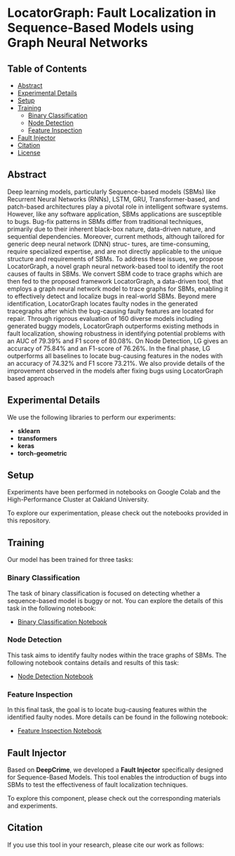 # LocatorGraph: Fault Localization in Sequence-Based Models using Graph Neural Networks

## Table of Contents
- [Abstract](#abstract)
- [Experimental Details](#experimental-details)
- [Setup](#setup)
- [Training](#training)
  - [Binary Classification](#binary-classification)
  - [Node Detection](#node-detection)
  - [Feature Inspection](#feature-inspection)
- [Fault Injector](#fault-injector)
- [Citation](#citation)
- [License](#license)

## Abstract
Deep learning models, particularly Sequence-based
models (SBMs) like Recurrent Neural Networks (RNNs), LSTM,
GRU, Transformer-based, and patch-based architectures play a
pivotal role in intelligent software systems. However, like any
software application, SBMs applications are susceptible to bugs.
Bug-fix patterns in SBMs differ from traditional techniques,
primarily due to their inherent black-box nature, data-driven
nature, and sequential dependencies. Moreover, current methods,
although tailored for generic deep neural network (DNN) struc-
tures, are time-consuming, require specialized expertise, and are
not directly applicable to the unique structure and requirements
of SBMs. To address these issues, we propose LocatorGraph, a
novel graph neural network-based tool to identify the root causes
of faults in SBMs.
We convert SBM code to trace graphs which are then fed
to the proposed framework LocatorGraph, a data-driven tool,
that employs a graph neural network model to trace graphs
for SBMs, enabling it to effectively detect and localize bugs
in real-world SBMs. Beyond mere identification, LocatorGraph
locates faulty nodes in the generated tracegraphs after which
the bug-causing faulty features are located for repair. Through
rigorous evaluation of 160 diverse models including generated
buggy models, LocatorGraph outperforms existing methods in
fault localization, showing robustness in identifying potential
problems with an AUC of 79.39% and F1 score of 80.08%. On
Node Detection, LG gives an accuracy of 75.84% and an F1-score
of 76.26%. In the final phase, LG outperforms all baselines to
locate bug-causing features in the nodes with an accuracy of
74.32% and F1 score 73.21%. We also provide details of the
improvement observed in the models after fixing bugs using
LocatorGraph based approach

## Experimental Details
We use the following libraries to perform our experiments:
- **sklearn**
- **transformers**
- **keras**
- **torch-geometric**

## Setup
Experiments have been performed in notebooks on Google Colab and the High-Performance Cluster at Oakland University.

To explore our experimentation, please check out the notebooks provided in this repository.

## Training
Our model has been trained for three tasks:

### Binary Classification
The task of binary classification is focused on detecting whether a sequence-based model is buggy or not. You can explore the details of this task in the following notebook:
- [Binary Classification Notebook](./locator_graph/binary_notebook.ipynb)

### Node Detection
This task aims to identify faulty nodes within the trace graphs of SBMs. The following notebook contains details and results of this task:
- [Node Detection Notebook](./locator_graph/node_classification.ipynb)

### Feature Inspection
In this final task, the goal is to locate bug-causing features within the identified faulty nodes. More details can be found in the following notebook:
- [Feature Inspection Notebook](./locator_graph/feature_inspector.ipynb)

## Fault Injector
Based on **DeepCrime**, we developed a **Fault Injector** specifically designed for Sequence-Based Models. This tool enables the introduction of bugs into SBMs to test the effectiveness of fault localization techniques.

To explore this component, please check out the corresponding materials and experiments.

## Citation
If you use this tool in your research, please cite our work as follows:

